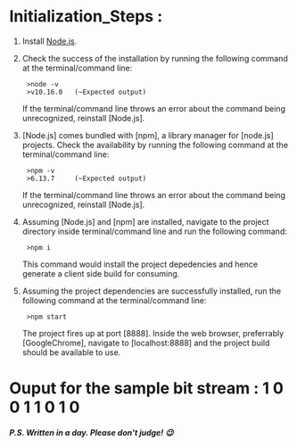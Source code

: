 # Initialization_Steps :

1. Install [Node.js](https://www.nodejs.org/en/download/).

2. Check the success of the installation by running the following command at the terminal/command line:

        >node -v 
        >v10.16.0   (~Expected output)

    If the terminal/command line throws an error about the command being unrecognized, reinstall [Node.js].

3. [Node.js] comes bundled with [npm], a library manager for [node.js] projects. Check the availability by running the following command at the terminal/command line:
   
        >npm -v
        >6.13.7     (~Expected output)

    If the terminal/command line throws an error about the command being unrecognized, reinstall [Node.js].

4. Assuming [Node.js] and [npm] are installed, navigate to the project directory inside terminal/command line and run the following command:
   
        >npm i

    This command would install the project depedencies and hence generate a client side build for consuming.

5. Assuming the project dependencies are successfully installed, run the following command at the terminal/command line:
   
        >npm start
    
    The project fires up at port [8888].
    Inside the web browser, preferrably [GoogleChrome], navigate to [localhost:8888] and the project build should be available to use.
    
# Ouput for the sample bit stream : 1 0 0 1 1 0 1 0



##### P.S. Written in a day. Please don't judge! 😉



    

